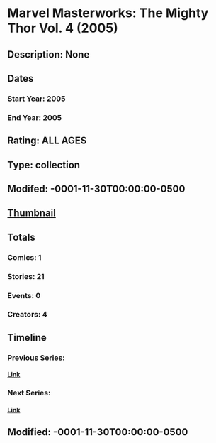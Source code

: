 # Marvel Masterworks: The Mighty Thor Vol. 4 (2005)
## Description: None
## Dates
### Start Year: 2005
### End Year: 2005
## Rating: ALL AGES
## Type: collection
## Modifed: -0001-11-30T00:00:00-0500
## [Thumbnail](http://i.annihil.us/u/prod/marvel/i/mg/c/a0/4bc61de7647ec.jpg)
## Totals
### Comics: 1
### Stories: 21
### Events: 0
### Creators: 4
## Timeline
### Previous Series: 
#### [Link]()
### Next Series: 
#### [Link]()
## Modified: -0001-11-30T00:00:00-0500